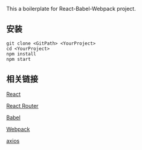 This a boilerplate for React-Babel-Webpack project.

## 安装

```
git clone <GitPath> <YourProject>
cd <YourProject>
npm install
npm start
```



## 相关链接

[React](https://facebook.github.io/react/)

[React Router](https://github.com/ReactTraining/react-router)

[Babel](https://babeljs.io/)

[Webpack](http://webpack.github.io/)

[axios](https://github.com/mzabriskie/axios)

